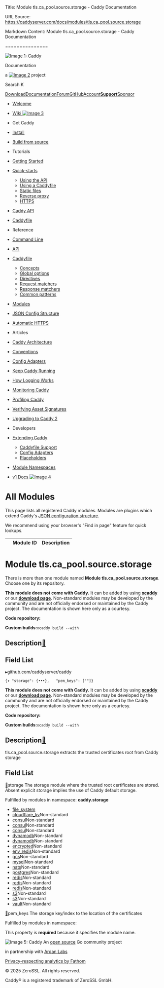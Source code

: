 Title: Module tls.ca_pool.source.storage - Caddy Documentation

URL Source: https://caddyserver.com/docs/modules/tls.ca_pool.source.storage

Markdown Content:
Module tls.ca_pool.source.storage - Caddy Documentation

===============

[![Image 1: Caddy](https://caddyserver.com/old/resources/images/caddy-logo.svg)](https://caddyserver.com/)

Documentation

 a [![Image 2](https://caddyserver.com/old/resources/images/zerossl-logo.svg)](https://zerossl.com/) project 

Search K

[Download](https://caddyserver.com/download)[Documentation](https://caddyserver.com/docs/)[Forum](https://caddy.community/)[GitHub](https://github.com/caddyserver/caddy)[Account](https://caddyserver.com/account/)[**Support**](https://caddyserver.com/support)[Sponsor](https://caddyserver.com/sponsor)
*   [Welcome](https://caddyserver.com/docs/)
*   [Wiki ![Image 3](https://caddyserver.com/old/resources/images/external-link.svg)](https://caddy.community/c/wiki/13)
*   Get Caddy
*   [Install](https://caddyserver.com/docs/install)
*   [Build from source](https://caddyserver.com/docs/build)
*   Tutorials
*   [Getting Started](https://caddyserver.com/docs/getting-started)
*   [Quick-starts](https://caddyserver.com/docs/quick-starts)
    *   [Using the API](https://caddyserver.com/docs/quick-starts/api)
    *   [Using a Caddyfile](https://caddyserver.com/docs/quick-starts/caddyfile)
    *   [Static files](https://caddyserver.com/docs/quick-starts/static-files)
    *   [Reverse proxy](https://caddyserver.com/docs/quick-starts/reverse-proxy)
    *   [HTTPS](https://caddyserver.com/docs/quick-starts/https)

*   [Caddy API](https://caddyserver.com/docs/api-tutorial)
*   [Caddyfile](https://caddyserver.com/docs/caddyfile-tutorial)
*   Reference
*   [Command Line](https://caddyserver.com/docs/command-line)
*   [API](https://caddyserver.com/docs/api)
*   [Caddyfile](https://caddyserver.com/docs/caddyfile)
    *   [Concepts](https://caddyserver.com/docs/caddyfile/concepts)
    *   [Global options](https://caddyserver.com/docs/caddyfile/options)
    *   [Directives](https://caddyserver.com/docs/caddyfile/directives)
    *   [Request matchers](https://caddyserver.com/docs/caddyfile/matchers)
    *   [Response matchers](https://caddyserver.com/docs/caddyfile/response-matchers)
    *   [Common patterns](https://caddyserver.com/docs/caddyfile/patterns)

*   [Modules](https://caddyserver.com/docs/modules/)
*   [JSON Config Structure](https://caddyserver.com/docs/json/)
*   [Automatic HTTPS](https://caddyserver.com/docs/automatic-https)
*   Articles
*   [Caddy Architecture](https://caddyserver.com/docs/architecture)
*   [Conventions](https://caddyserver.com/docs/conventions)
*   [Config Adapters](https://caddyserver.com/docs/config-adapters)
*   [Keep Caddy Running](https://caddyserver.com/docs/running)
*   [How Logging Works](https://caddyserver.com/docs/logging)
*   [Monitoring Caddy](https://caddyserver.com/docs/metrics)
*   [Profiling Caddy](https://caddyserver.com/docs/profiling)
*   [Verifying Asset Signatures](https://caddyserver.com/docs/signature-verification)
*   [Upgrading to Caddy 2](https://caddyserver.com/docs/v2-upgrade)
*   Developers
*   [Extending Caddy](https://caddyserver.com/docs/extending-caddy)
    *   [Caddyfile Support](https://caddyserver.com/docs/extending-caddy/caddyfile)
    *   [Config Adapters](https://caddyserver.com/docs/extending-caddy/config-adapters)
    *   [Placeholders](https://caddyserver.com/docs/extending-caddy/placeholders)

*   [Module Namespaces](https://caddyserver.com/docs/extending-caddy/namespaces)

*   [v1 Docs ![Image 4](https://caddyserver.com/old/resources/images/external-link.svg)](https://caddyserver.com/caddy-v1-docs-archive.tar.gz)

All Modules
===========

This page lists all registered Caddy modules. Modules are plugins which extend Caddy's [JSON configuration structure](https://caddyserver.com/docs/json/).

We recommend using your browser's "Find in page" feature for quick lookups.

|  | Module ID | Description |
| --- | --- | --- |

Module tls.ca_pool.source.storage
=================================

 There is more than one module named **Module tls.ca_pool.source.storage**. Choose one by its repository. 

**This module does not come with Caddy.** It can be added by using **[xcaddy](https://caddyserver.com/docs/build#xcaddy)** or our **[download page](https://caddyserver.com/download)**. Non-standard modules may be developed by the community and are not officially endorsed or maintained by the Caddy project. The documentation is shown here only as a courtesy. 

**Code repository: [](javascript:)**

**Custom builds:**`xcaddy build --with`

Description[🔗](https://caddyserver.com/docs/modules/tls.ca_pool.source.storage#docs "Direct link")
---------------------------------------------------------------------------------------------------

Field List
----------

▸github.com/caddyserver/caddy

`{▾	"storage": {•••},	"pem_keys": [""]}`

**This module does not come with Caddy.** It can be added by using **[xcaddy](https://caddyserver.com/docs/build#xcaddy)** or our **[download page](https://caddyserver.com/download)**. Non-standard modules may be developed by the community and are not officially endorsed or maintained by the Caddy project. The documentation is shown here only as a courtesy. 

**Code repository: [](javascript:)**

**Custom builds:**`xcaddy build --with`

Description[🔗](https://caddyserver.com/docs/modules/tls.ca_pool.source.storage#docs "Direct link")
---------------------------------------------------------------------------------------------------

tls.ca_pool.source.storage extracts the trusted certificates root from Caddy storage

Field List
----------

[🔗](https://caddyserver.com/docs/modules/tls.ca_pool.source.storage#storage)storage
The storage module where the trusted root certificates are stored. Absent explicit storage implies the use of Caddy default storage.

Fulfilled by modules in namespace: **caddy.storage**

*   [file_system](https://caddyserver.com/docs/modules/caddy.storage.file_system)
*   [cloudflare_kv](https://caddyserver.com/docs/modules/caddy.storage.cloudflare_kv)Non-standard
*   [consul](https://caddyserver.com/docs/modules/caddy.storage.consul)Non-standard
*   [consul](https://caddyserver.com/docs/modules/caddy.storage.consul)Non-standard
*   [consul](https://caddyserver.com/docs/modules/caddy.storage.consul)Non-standard
*   [dynamodb](https://caddyserver.com/docs/modules/caddy.storage.dynamodb)Non-standard
*   [dynamodb](https://caddyserver.com/docs/modules/caddy.storage.dynamodb)Non-standard
*   [encrypted](https://caddyserver.com/docs/modules/caddy.storage.encrypted)Non-standard
*   [env_redis](https://caddyserver.com/docs/modules/caddy.storage.env_redis)Non-standard
*   [gcs](https://caddyserver.com/docs/modules/caddy.storage.gcs)Non-standard
*   [mysql](https://caddyserver.com/docs/modules/caddy.storage.mysql)Non-standard
*   [nats](https://caddyserver.com/docs/modules/caddy.storage.nats)Non-standard
*   [postgres](https://caddyserver.com/docs/modules/caddy.storage.postgres)Non-standard
*   [redis](https://caddyserver.com/docs/modules/caddy.storage.redis)Non-standard
*   [redis](https://caddyserver.com/docs/modules/caddy.storage.redis)Non-standard
*   [redis](https://caddyserver.com/docs/modules/caddy.storage.redis)Non-standard
*   [s3](https://caddyserver.com/docs/modules/caddy.storage.s3)Non-standard
*   [s3](https://caddyserver.com/docs/modules/caddy.storage.s3)Non-standard
*   [vault](https://caddyserver.com/docs/modules/caddy.storage.vault)Non-standard

[🔗](https://caddyserver.com/docs/modules/tls.ca_pool.source.storage#pem_keys)pem_keys
The storage key/index to the location of the certificates

Fulfilled by modules in namespace:

This property is **required** because it specifies the module name.

![Image 5: Caddy](https://caddyserver.com/old/resources/images/caddy-logo.svg) An [open source](https://github.com/caddyserver/caddy) Go community project 

 in partnership with [Ardan Labs](https://www.ardanlabs.com/)

[Privacy-respecting analytics by Fathom](https://usefathom.com/ref/AUKNWU)

 © 2025 ZeroSSL. All rights reserved. 

 Caddy® is a registered trademark of ZeroSSL GmbH.
